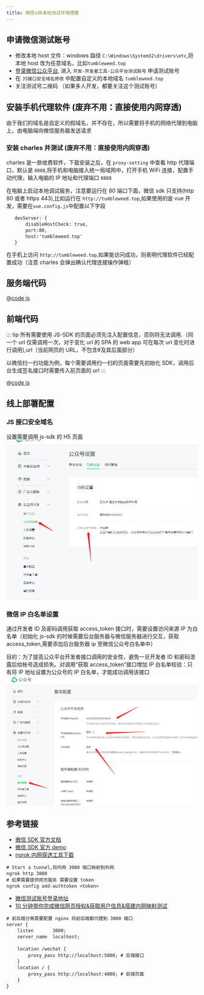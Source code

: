 ```yaml
---
title: 微信sdk本地测试环境搭建
---
```


## 申请微信测试账号

- 修改本地 host 文件：windows 路径 `C:\Windows\System32\drivers\etc`,将本地 host 改为任意域名，比如`tumbleweed.top`
- [登录微信公众平台](https://mp.weixin.qq.com/), 进入 `开发-开发者工具-公众平台测试账号` 申请测试账号
- 在 `JS接口安全域名修改` 中配置自定义的本地域名 `tumbleweed.top`
- 关注测试号二维码 （如果多人开发，都要关注这个测试账号）

## 安装手机代理软件 (废弃不用：直接使用内网穿透)

由于我们的域名是自定义的假域名，并不存在，所以需要将手机的网络代理到电脑上，由电脑端向微信服务器发送请求

### 安装 charles 并测试 (废弃不用：直接使用内网穿透)

charles 是一款收费软件，下载安装之后，在 `proxy-setting` 中查看 http 代理端口，默认是 `8888`,将手机和电脑接入统一局域网中，打开手机 WiFi 连接，配置手动代理，输入电脑的 IP 地址和代理端口 `8888`

在电脑上启动本地调试服务，注意要运行在 80 端口下面，微信 sdk 只支持(http 80 或者 https 443),比如运行在 `http://tumbleweed.top`,如果使用的是 vue 开发，需要在`vue.config.js`中配置以下字段

```text
   devServer: {
       disableHostCheck: true,
       port:80,
       host:'tumbleweed.top'
   }
```

在手机上访问 `http://tumbleweed.top`,如果能访问成功，则表明代理软件已经配置成功（注意 charles 会弹出确认代理连接操作弹框）

## 服务端代码

@[code js](../_code/wechat/wechat_sdk_node/app.js)

## 前端代码

::: tip
所有需要使用 JS-SDK 的页面必须先注入配置信息，否则将无法调用.（同一个 url 仅需调用一次，对于变化 url 的 SPA 的 web app 可在每次 url 变化时进行调用),url（当前网页的 URL，不包含#及其后面部分）

以微信扫一扫功能为例，每个需要调用扫一扫的页面需要先初始化 SDK，调用后台生成签名接口时需要传入前页面的 url
:::

@[code js](../_code/wechat/wechat_sdk_html/sdk.vue)

## 线上部署配置

### JS 接口安全域名

设置需要调用 js-sdk 的 H5 页面
![JS接口安全域名](../images/wechat/微信公众号安全域名设置.png)

### 微信 IP 白名单设置

通过开发者 ID 及密码调用获取 access_token 接口时，需要设置访问来源 IP 为白名单（初始化 js-sdk 的时候需要后台服务器与微信服务器进行交互，获取 access_token,需要添加后台服务器 ip 至微信公众号白名单中）

目的：为了提高公众平台开发者接口调用的安全性，避免一旦开发者 ID 和密码泄露后给帐号造成损失。对调用“获取 access_token”接口增加 IP 白名单校验：只有将 IP 地址设置为公众号的 IP 白名单，才能成功调用该接口
![JS接口安全域名](../images/wechat/微信SDK服务器白名单设置.png)

## 参考链接

- [微信 SDK 官方文档](https://developers.weixin.qq.com/doc/offiaccount/OA_Web_Apps/JS-SDK.html#1)
- [微信 SDK 官方 demo](https://developers.weixin.qq.com/doc/offiaccount/OA_Web_Apps/JS-SDK.html#67)
- [ngrok 内网穿透工具下载](https://ngrok.com/download)

```shell
# Start a tunnel,将内网 3000 端口映射到外网
ngrok http 3000
# 如果需要提供网页服务 需要设置 token
ngrok config add-authtoken <token>
```

- [微信测试账号登录地址](https://mp.weixin.qq.com/debug/cgi-bin/sandboxinfo?action=showinfo&t=sandbox/index)
- [10 分钟带你完成微信网页授权&获取用户信息&搭建内网映射测试](https://juejin.cn/post/7012484910082441229)

```shell
# 前后端分离需要配置 nginx 将前后端都代理到 3000 端口
server {
    listen       3000;
    server_name  localhost;

    location /wechat {
        proxy_pass http://localhost:5000; # 后端接口
    }
    location / {
        proxy_pass http://localhost:4000; # 前端页面
    }
}
```
